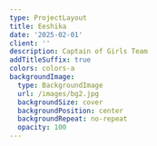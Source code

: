 ```yaml
---
type: ProjectLayout
title: Eeshika
date: '2025-02-01'
client: ''
description: Captain of Girls Team
addTitleSuffix: true
colors: colors-a
backgroundImage:
  type: BackgroundImage
  url: /images/bg2.jpg
  backgroundSize: cover
  backgroundPosition: center
  backgroundRepeat: no-repeat
  opacity: 100
---
```

